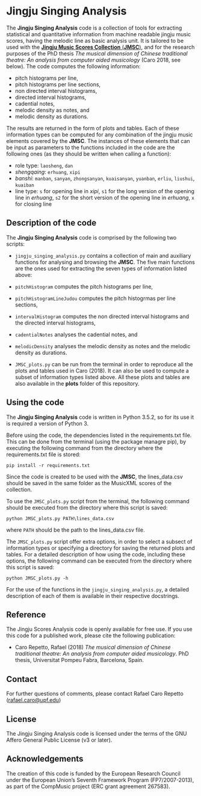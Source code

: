# Jingju Singing Analysis

The **Jingju Singing Analysis** code is a collection of tools for extracting statistical and quantitative information from machine readable jingju music scores, having the melodic line as basic analysis unit. It is tailored to be used with the [**Jingju Music Scores Collection** (**JMSC**)](https://doi.org/10.5281/zenodo.1285612), and for the research purposes of the PhD thesis *The musical dimension of
Chinese traditional theatre: An analysis from computer aided musicology* (Caro 2018, see below). The code computes the following information:
- pitch histograms per line,
- pitch histograms per line sections,
- non directed interval histograms,
- directed interval histograms,
- cadential notes,
- melodic density as notes, and
- melodic density as durations.

The results are returned in the form of plots and tables. Each of these information types can be computed for any combination of the jingju music elements covered by the **JMSC**. The instances of these elements that can be input as parameters to the functions included in the code are the following ones (as they should be written when calling a function):
- role type: `laosheng`, `dan`
- *shengqaing*: `erhuang`, `xipi`
- *banshi*: `manban`, `sanyan`, `zhongsanyan`, `kuaisanyan`, `yuanban`, `erliu`, `liushui`, `kuaiban`
- line type: `s` for opening line in *xipi*, `s1` for the long version of the opening line in *erhuang*, `s2` for the short version of the opening line in *erhuang*, `x` for closing line

## Description of the code
The **Jingju Singing Analysis** code is comprised by the following two scripts:
- `jingju_singing_analysis.py` contains a collection of main and auxiliary functions for analysing and browsing the **JMSC**. The five main functions are the ones used for extracting the seven types of information listed above:
 - `pitchHistogram` computes the pitch histograms per line,
 - `pitchHistogramLineJudou` computes the pitch histogrmas per line sections,
 - `intervalHistogram` computes the non directed interval histograms and the directed interval histograms,
 - `cadentialNotes` analyses the cadential notes, and
 - `melodicDensity` analyses the melodic density as notes and the melodic density as durations.


- `JMSC_plots.py` can be run from the terminal in order to reproduce all the plots and tables used in Caro (2018). It can also be used to compute a subset of information types listed above. All these plots and tables are also available in the **plots** folder of this repository.

## Using the code
The **Jingju Singing Analysis** code is written in Python 3.5.2, so for its use it is required a version of Python 3.

Before using the code, the dependencies listed in the requirements.txt file. This can be done from the terminal (using the package managre pip), by executing the following command from the directory where the requirements.txt file is stored:

`pip install -r requirements.txt`

Since the code is created to be used with the **JMSC**, the lines_data.csv should be saved in the same folder as the MusicXML scores of the collection.

To use the `JMSC_plots.py` script from the terminal, the following command should be executed from the directory where this script is saved:

`python JMSC_plots.py PATH\lines_data.csv`

where `PATH` should be the path to the lines_data.csv file.

The `JMSC_plots.py` script offer extra options, in order to select a subsect of information types or specifying a directory for saving the returned plots and tables. For a detailed description of how using the code, including these options, the following command can be executed from the directory where this script is saved:

`python JMSC_plots.py -h`

For the use of the functions in the `jingju_singing_analysis.py`, a detailed description of each of them is available in their respective docstrings.

## Reference
The Jingju Scores Analysis code is openly available for free use. If you use this code for a published work, please cite the following publication:

- Caro Repetto, Rafael (2018) *The musical dimension of
Chinese traditional theatre: An analysis from computer aided musicology*. PhD thesis, Universitat Pompeu Fabra, Barcelona, Spain.

## Contact
For further questions of comments, please contact Rafael Caro Repetto (rafael.caro@upf.edu)

## License
 The Jingju Singing Analysis code is licensed under the terms of the GNU Affero General Public License (v3 or later).

## Acknowledgements
The creation of this code is funded by the European Research Council under the European Union’s Seventh Framework Program (FP7/2007-2013), as part of the CompMusic project (ERC grant agreement 267583).
